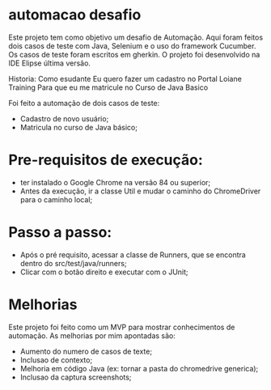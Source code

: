 # automacao desafio
Este projeto tem como objetivo um desafio de Automação.
Aqui foram feitos dois casos de teste com Java, Selenium e o uso do framework Cucumber. Os casos de teste foram escritos em gherkin. O projeto foi desenvolvido na IDE Elipse última versão.

Historia:
Como esudante 
Eu quero fazer um cadastro no Portal Loiane Training 
Para que eu me matricule no Curso de Java Basico

Foi feito a automação de dois casos de teste:
- Cadastro de novo usuário;
- Matricula no curso de Java básico;

# Pre-requisitos de execução:
- ter instalado o Google Chrome na versão 84 ou superior;
- Antes da execução, ir a classe Util e mudar o caminho do ChromeDriver para o caminho local;


# Passo a passo:
- Após o pré requisito, acessar a classe de Runners, que se encontra dentro do src/test/java/runners;
- Clicar com o botão direito e executar com o JUnit;

# Melhorias
Este projeto foi feito como um MVP para mostrar conhecimentos de automação. As melhorias por mim apontadas são:
- Aumento do numero de casos de texte;
- Inclusao de contexto;
- Melhoria em código Java (ex: tornar a pasta do chromedrive generica);
- Inclusao da captura screenshots;

